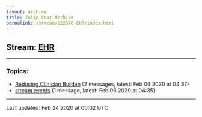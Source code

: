 ```yaml
---
layout: archive
title: Zulip Chat Archive
permalink: /stream/222576-EHR/index.html
---
```


## Stream: [EHR](https://hl7webmaster.github.io/zulip-hl7-org/stream/222576-EHR/index.html)
---

### Topics:

* [Reducing Clinician Burden](topic/Reducing.20Clinician.20Burden.html) (2 messages, latest: Feb 06 2020 at 04:37)
* [stream events](topic/stream.20events.html) (1 message, latest: Feb 06 2020 at 04:35)

<hr><p>Last updated: Feb 24 2020 at 00:02 UTC</p>